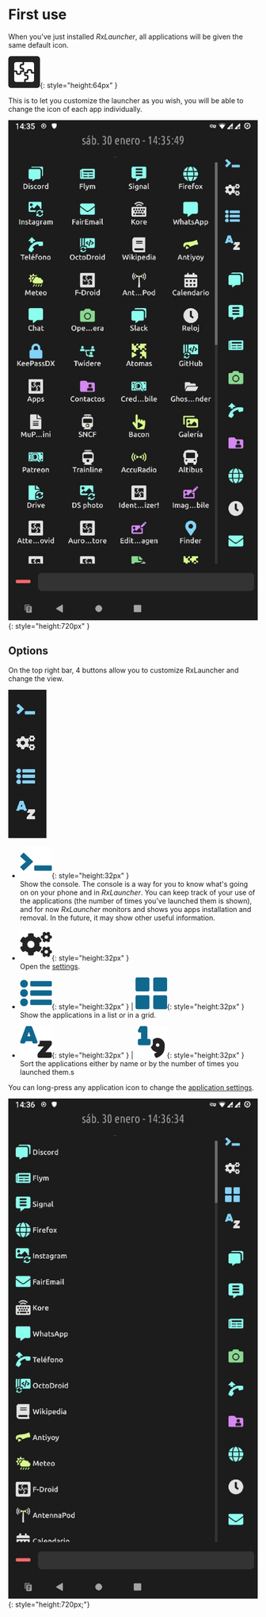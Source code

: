 # First use

When you've just installed *RxLauncher*, all applications will be given the same default icon.

![](img/icons/application_sd.svg){: style="height:64px" }

This is to let you customize the launcher as you wish, you will be able to change the icon of each app individually.

![](img/captures/main.jpg){: style="height:720px" }

## Options

On the top right bar, 4 buttons allow you to customize RxLauncher and change the view.

![](img/captures/right-bar.jpg)

- ![](img/icons/use-bash-terminal_sd.svg){: style="height:32px" }  
Show the console. The console is a way for you to know what's going on on your phone and in *RxLauncher*. You can keep track of your use of the applications (the number of times you've launched them is shown), and for now *RxLauncher* monitors and shows you apps installation and removal. In the future, it may show other useful information.  
 
- ![](img/icons/settings_bd.svg){: style="height:32px" }  
Open the [settings](settings.md).  
 
- ![](img/icons/set-show-list_sd.svg){: style="height:32px" } | ![](img/icons/set-show-grid_sd.svg){: style="height:32px" }  
Show the applications in a list or in a grid.  
 
- ![](img/icons/sort-alphabet_bd.svg){: style="height:32px" } | ![](img/icons/sort-numeric_bd.svg){: style="height:32px" }  
Sort the applications either by name or by the number of times you launched them.s

You can long-press any application icon to change the [application settings](appsettings.md).

![](img/captures/main-list.jpg){: style="height:720px;"}